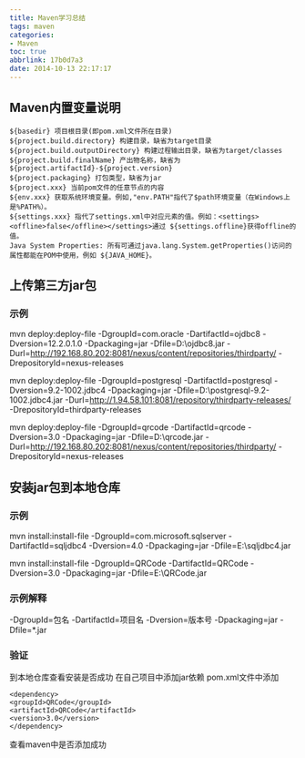```yaml
---
title: Maven学习总结
tags: maven
categories: 
- Maven
toc: true
abbrlink: 17b0d7a3
date: 2014-10-13 22:17:17
---
```


## Maven内置变量说明

```
${basedir} 项目根目录(即pom.xml文件所在目录)
${project.build.directory} 构建目录，缺省为target目录
${project.build.outputDirectory} 构建过程输出目录，缺省为target/classes
${project.build.finalName} 产出物名称，缺省为${project.artifactId}-${project.version}
${project.packaging} 打包类型，缺省为jar
${project.xxx} 当前pom文件的任意节点的内容
${env.xxx} 获取系统环境变量。例如,"env.PATH"指代了$path环境变量（在Windows上是%PATH%）。
${settings.xxx} 指代了settings.xml中对应元素的值。例如：<settings><offline>false</offline></settings>通过 ${settings.offline}获得offline的值。
Java System Properties: 所有可通过java.lang.System.getProperties()访问的属性都能在POM中使用，例如 ${JAVA_HOME}。
```

## 上传第三方jar包

### 示例

mvn deploy:deploy-file -DgroupId=com.oracle -DartifactId=ojdbc8 -Dversion=12.2.0.1.0 -Dpackaging=jar -Dfile=D:\ojdbc8.jar -Durl=http://192.168.80.202:8081/nexus/content/repositories/thirdparty/ -DrepositoryId=nexus-releases

mvn deploy:deploy-file -DgroupId=postgresql -DartifactId=postgresql -Dversion=9.2-1002.jdbc4 -Dpackaging=jar -Dfile=D:\postgresql-9.2-1002.jdbc4.jar -Durl=http://1.94.58.101:8081/repository/thirdparty-releases/ -DrepositoryId=thirdparty-releases

mvn deploy:deploy-file -DgroupId=qrcode -DartifactId=qrcode -Dversion=3.0 -Dpackaging=jar -Dfile=D:\qrcode.jar -Durl=http://192.168.80.202:8081/nexus/content/repositories/thirdparty/ -DrepositoryId=nexus-releases

## 安装jar包到本地仓库

### 示例

mvn install:install-file -DgroupId=com.microsoft.sqlserver -DartifactId=sqljdbc4 -Dversion=4.0 -Dpackaging=jar -Dfile=E:\sqljdbc4.jar 

mvn install:install-file -DgroupId=QRCode -DartifactId=QRCode -Dversion=3.0 -Dpackaging=jar -Dfile=E:\QRCode.jar

### 示例解释  

-DgroupId=包名
-DartifactId=项目名
-Dversion=版本号
-Dpackaging=jar
-Dfile=*.jar

### 验证

到本地仓库查看安装是否成功
在自己项目中添加jar依赖
pom.xml文件中添加

```
<dependency>
<groupId>QRCode</groupId>
<artifactId>QRCode</artifactId>
<version>3.0</version>
</dependency>
```
查看maven中是否添加成功


